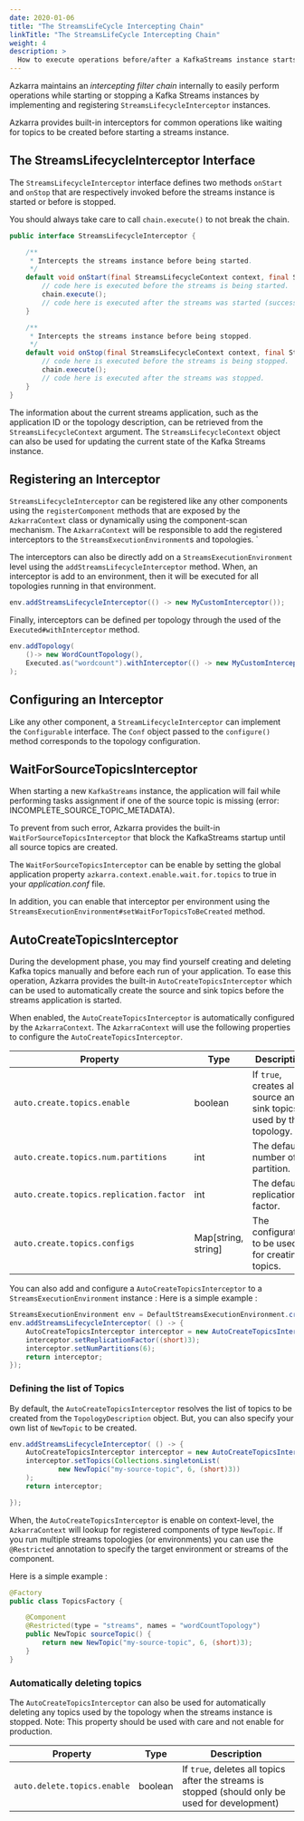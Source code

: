 ```yaml
---
date: 2020-01-06
title: "The StreamsLifeCycle Intercepting Chain"
linkTitle: "The StreamsLifeCycle Intercepting Chain"
weight: 4
description: >
  How to execute operations before/after a KafkaStreams instance starts/stops?
---
```


Azkarra maintains an *intercepting filter chain* internally to easily perform operations while starting or stopping a Kafka Streams instances by implementing and registering
`StreamsLifecycleInterceptor` instances.

Azkarra provides built-in interceptors for common operations like waiting for topics to be created before starting a streams instance.

## The StreamsLifecycleInterceptor Interface

The `StreamsLifecycleInterceptor` interface defines two methods `onStart` and `onStop` that are respectively invoked
before the streams instance is started or before is stopped.

You should always take care to call `chain.execute()` to not break the chain.

```java
public interface StreamsLifecycleInterceptor {

    /**
     * Intercepts the streams instance before being started.
     */
    default void onStart(final StreamsLifecycleContext context, final StreamsLifecycleChain chain) {
        // code here is executed before the streams is being started.
        chain.execute();
        // code here is executed after the streams was started (successfully or not).
    }

    /**
     * Intercepts the streams instance before being stopped.
     */
    default void onStop(final StreamsLifecycleContext context, final StreamsLifecycleChain chain) {
        // code here is executed before the streams is being stopped.
        chain.execute();
        // code here is executed after the streams was stopped.
    }
}
```
The information about the current streams application, such as the application ID or the topology description,  can be retrieved from the `StreamsLifecycleContext` argument.
The `StreamsLifecycleContext` object can also be used for updating the current state of the Kafka Streams instance.

## Registering an Interceptor

`StreamsLifecycleInterceptor` can be registered like any other components using the `registerComponent` methods that are exposed by
the `AzkarraContext` class or dynamically using the component-scan mechanism. 
The `AzkarraContext` will be responsible to add the registered interceptors to the `StreamsExecutionEnvironment`s and topologies.  `

The interceptors can also be directly add on a `StreamsExecutionEnvironment` level using the `addStreamsLifecycleInterceptor` method.
When, an interceptor is add to an environment, then it will be executed for all topologies running in that environment.

```java
env.addStreamsLifecycleInterceptor(() -> new MyCustomInterceptor());
```

Finally, interceptors can be defined per topology through the used of the  `Executed#withInterceptor` method.

```java
env.addTopology(
    ()-> new WordCountTopology(), 
    Executed.as("wordcount").withInterceptor(() -> new MyCustomInterceptor())
);
```

## Configuring an Interceptor

Like any other component, a `StreamLifecycleInterceptor` can implement the `Configurable` interface. 
The `Conf` object passed to the `configure()` method corresponds to the topology configuration.

## WaitForSourceTopicsInterceptor

When starting a new `KafkaStreams` instance, the application will fail while performing tasks assignment if one of the source topic is missing 
(error: INCOMPLETE_SOURCE_TOPIC_METADATA). 

To prevent from such error, Azkarra provides the built-in `WaitForSourceTopicsInterceptor` that block the KafkaStreams startup until all source topics are created.

The `WaitForSourceTopicsInterceptor` can be enable by setting the global application property `azkarra.context.enable.wait.for.topics` to true in
your *application.conf* file.

In addition, you can enable that interceptor per environment using the `StreamsExecutionEnvironment#setWaitForTopicsToBeCreated` method.

## AutoCreateTopicsInterceptor

During the development phase, you may find yourself creating and deleting Kafka topics manually and before each run of your application.
To ease this operation, Azkarra provides the built-in `AutoCreateTopicsInterceptor` which can be used to automatically create the source and sink topics
before the streams application is started.

When enabled, the `AutoCreateTopicsInterceptor` is automatically configured by the `AzkarraContext`. 
The `AzkarraContext` will use the following properties to configure the `AutoCreateTopicsInterceptor`.

| Property                                | Type                | Description                                                         |
|-----------------------------------------|-------------------- |---------------------------------------------------------------------|
|  `auto.create.topics.enable`            |  boolean            | If `true`, creates all source and sink topics used by the topology. |
|  `auto.create.topics.num.partitions`    |  int                | The default number of partition.                                    |
|  `auto.create.topics.replication.factor`|  int                | The default replication factor.                                     |
|  `auto.create.topics.configs`           |  Map[string, string]| The configuration to be used for creating topics.                   |

You can also add and configure a `AutoCreateTopicsInterceptor` to a `StreamsExecutionEnvironment` instance : 
Here is a simple example : 

```java
StreamsExecutionEnvironment env = DefaultStreamsExecutionEnvironment.create();
env.addStreamsLifecycleInterceptor( () -> {
    AutoCreateTopicsInterceptor interceptor = new AutoCreateTopicsInterceptor();
    interceptor.setReplicationFactor((short)3);
    interceptor.setNumPartitions(6);
    return interceptor;
});
```

### Defining the list of Topics

By default, the `AutoCreateTopicsInterceptor` resolves the list of topics to be created from the `TopologyDescription` object.
But, you can also specify your own list of `NewTopic` to be created.

```java
env.addStreamsLifecycleInterceptor( () -> {
    AutoCreateTopicsInterceptor interceptor = new AutoCreateTopicsInterceptor();
    interceptor.setTopics(Collections.singletonList(
            new NewTopic("my-source-topic", 6, (short)3))
    );
    return interceptor;

});
```

When, the `AutoCreateTopicsInterceptor` is enable on context-level, the `AzkarraContext` will lookup for registered components of type `NewTopic`.
If you run multiple streams topologies (or environments) you can use the `@Restricted` annotation to specify the target environment or streams of the component.

Here is a simple example : 

```java
@Factory
public class TopicsFactory {

    @Component
    @Restricted(type = "streams", names = "wordCountTopology")
    public NewTopic sourceTopic() {
        return new NewTopic("my-source-topic", 6, (short)3);
    }
}
```

### Automatically deleting topics

The `AutoCreateTopicsInterceptor` can also be used for automatically deleting any topics used by the topology when the streams instance is stopped.
Note: This property should be used with care and not enable for production.

| Property                                | Type                | Description                                                         |
|-----------------------------------------|-------------------- |---------------------------------------------------------------------|
|  `auto.delete.topics.enable`            |  boolean            | If `true`, deletes all topics after the streams is stopped (should only be used for development) |


